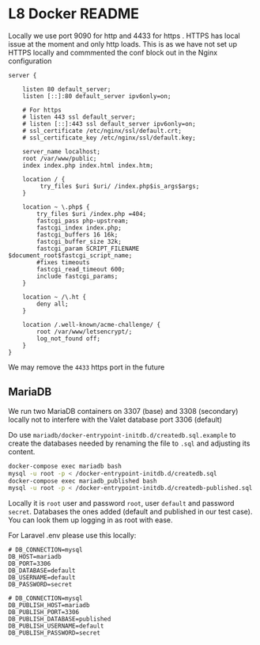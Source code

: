 # L8 Docker README

Locally we use port 9090 for http and 4433 for https . HTTPS has local issue at the moment and only http loads. This is as we have not set up HTTPS locally and commmented the conf block out in the Nginx configuration

```shell
server {

    listen 80 default_server;
    listen [::]:80 default_server ipv6only=on;

    # For https
    # listen 443 ssl default_server;
    # listen [::]:443 ssl default_server ipv6only=on;
    # ssl_certificate /etc/nginx/ssl/default.crt;
    # ssl_certificate_key /etc/nginx/ssl/default.key;

    server_name localhost;
    root /var/www/public;
    index index.php index.html index.htm;

    location / {
         try_files $uri $uri/ /index.php$is_args$args;
    }

    location ~ \.php$ {
        try_files $uri /index.php =404;
        fastcgi_pass php-upstream;
        fastcgi_index index.php;
        fastcgi_buffers 16 16k;
        fastcgi_buffer_size 32k;
        fastcgi_param SCRIPT_FILENAME $document_root$fastcgi_script_name;
        #fixes timeouts
        fastcgi_read_timeout 600;
        include fastcgi_params;
    }

    location ~ /\.ht {
        deny all;
    }

    location /.well-known/acme-challenge/ {
        root /var/www/letsencrypt/;
        log_not_found off;
    }
}
```

We may remove the `4433` https port in the future

## MariaDB

We run two MariaDB containers on 3307 (base) and 3308 (secondary) locally not to interfere with the Valet database port 3306 (default)

Do use `mariadb/docker-entrypoint-initdb.d/createdb.sql.example` to create the databases needed by renaming the file to `.sql` and adjusting its content.

```bash
docker-compose exec mariadb bash
mysql -u root -p < /docker-entrypoint-initdb.d/createdb.sql
docker-compose exec mariadb_published bash
mysql -u root -p < /docker-entrypoint-initdb.d/createdb-published.sql
```

Locally it is `root` user and password `root`, user `default` and password `secret`. Databases the ones added (default and published in our test case). You can look them up logging in as root with ease.

For Laravel .env please use this locally:

```shell
# DB_CONNECTION=mysql
DB_HOST=mariadb
DB_PORT=3306
DB_DATABASE=default
DB_USERNAME=default
DB_PASSWORD=secret

# DB_CONNECTION=mysql
DB_PUBLISH_HOST=mariadb
DB_PUBLISH_PORT=3306
DB_PUBLISH_DATABASE=published
DB_PUBLISH_USERNAME=default
DB_PUBLISH_PASSWORD=secret
```